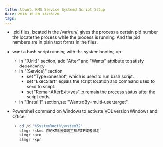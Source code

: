 ```yaml
---
title: Ubuntu KMS Service Systemd Script Setup
date: 2018-10-26 13:08:20
tags:
---
```


- .pid files, located in the /var/run/, gives the process a certain pid number the locate the process while the process is running. And the pid numbers are in plain text forms in the files.

- want a bash script running with the system booting up.
  - In "[Unit]" section, add "After" and "Wants" attribute to satisfy dependency.
  - In "[Service]" section
    - set "Type=oneshot", which is used to run bash script.
    - set "ExecStart" equals the script location and command used to send to script.
    - set "RemainAfterExit=yes",to remain the process status after the script ends.
  - in "[Install]" section,set "WantedBy=multi-user.target".

- Powershell command on Windows to activate VOL version Windows and Office

  - ```powershell
    cd /d "%SystemRoot%\system32"
    slmgr /skms 你的KMS服务端主机的IP或者域名
    slmgr /ato
    slmgr /xpr
    ```